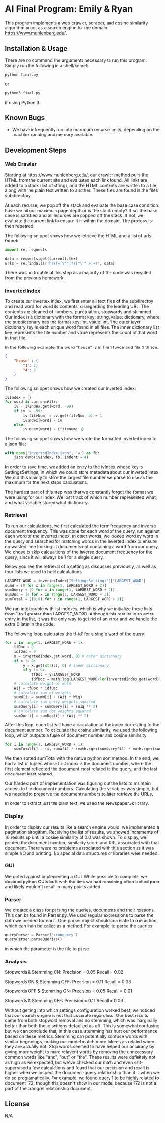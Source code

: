 # AI Final Program: Emily & Ryan

This program implements a web crawler, scraper, and cosine similarity algorithm to act as a search
engine for the domain https://www.muhlenberg.edu/.

## Installation & Usage

There are no command line arguments necessary to run this program. Simply run the following in a shell/kernel: 
```bash
python final.py
```
or
```bash
python3 final.py
```
if using Python 3. 

## Known Bugs
- We have infrequently run into maximum recurse limits, depending on the machine running and memory available. 

## Development Steps

### Web Crawler
Starting at https://www.muhlenberg.edu/, our crawler method pulls the HTML from the current site and evaluates each link found. All links are added to a stack (list of string), and the HTML contents are written to a file, along with the plain text written to another. These files are found in the files subdirectory. 

At each recurse, we pop off the stack and evaluate the base case condition: have we hit our maximum page depth or is the stack empty? If so, the base case is satisfied and all recurses are popped off the stack. If not, we evaluate the current link to ensure it is within the domain. The process is then repeated. 

The following snippet shows how we retrieve the HTML and a list of urls found: 

```python 
import re, requests

data = requests.get(current).text
urls = re.findall(r'href=[\'"]?([^\'" >]+)', data)
```

There was no trouble at this step as a majority of the code was recycled from the previous homework. 

### Inverted Index
To create our invertex index, we first enter all text files of the subdirectoy and read word for word its contents, disregarding the leading URL. The contents are cleaned of numbers, punctuation, stopwords and stemmed. Our index is a dictionary with the format key: string, value: dictionary, where the subdictionary has the format key: int, value: int. The outer layer dictionary key is each unique word found in all files. The inner dictionary list key represents the file number and value represents the count of that word in that file. 

In the following example, the word "house" is in file 1 twice and file 4 thrice.

```json
{
    "house" : {
        "1": 2,
        "4": 3
    }
}
```

The following snippet shows how we created our inverted index:

```python
ivIndex = {}
for word in currentFile:
    iv - ivIndex.get(word, -99)
    if iv != -99:
        iv[fileNum] = iv.get(fileNum, 0) + 1
        ivIndex[word] = iv
    else:
        ivIndex[word] = {fileNum: 1}
```

The following snippet shows how we wrote the formatted inverted index to a json file:

```python
with open("invertedIndex.json", 'w') as fb:
    json.dump(ivIndex, fb, indent = 4)
```

In order to save time, we added an entry to the ivIndex whose key is SettingsSettings, in which we could store metadata about our inverted intex. We did this mainly to store the largest file number we parse to use as the maximum for the next steps calculations. 

The hardest part of this step was that we constantly forgot the format we were using for our index. We lost track of which number represented what, and what variable stored what dictionary. 


### Retrieval 
To run our calculations, we first calculated the term frequency and inverse document frequency. This was done for each word of the query, run against each word of the inverted index. In other words, we looked word by word in the query and searched for matching words in the inverted index to ensure no wasted time looking at documents not containing a word from our query. We chose to skip calcualtions of the inverse document frequency for the query, since it will always be 1 for a single query. 

Below you see the retrieval of a setting as discussed previously, as well as four lists we used to hold calculations:

```python
LARGEST_WORD = invertedIndex["SettingsSettings"]["LARGEST_WORD"]
sumW = [0 for x in range(1, LARGEST_WORD + 2)]
sumQuery = [0 for x in range(1, LARGEST_WORD + 2)]
sumDoc = [0 for x in range(1, LARGEST_WORD + 2)]
sumTotal = [(0,0) for x in range(1, LARGEST_WORD + 2)]
```

We ran into trouble with list indexes, which is why we initialize these lists from 1 to 1 greater than LARGEST_WORD. Although this results in an extra entry in the list, it was the only way to get rid of an error and we handle the extra 0 later in the code. 

The following loop calculates the tf-idf for a single word of the query: 

```python
for i in range(1, LARGEST_WORD + 1):
    tfDoc = 0
    idfDoc = 0
    x = invertedIndex.get(word, 0) # outer dictionary 
    if x != 0:
        y = x.get(str(i), 0) # inner dictionary 
        if y != 0:
            tfDoc = y/LARGEST_WORD
            idfDoc = math.log(LARGEST_WORD/len(invertedIndex.get(word)))
    # calculate weight of word
    Wij = tfDoc * idfDoc
    # calculate sum of weights
    sumW[i] = sumW[i] + (Wij * Wiq)
    # calculate sum query weights squared
    sumQuery[i] = sumQuery[i] + (Wiq ** 2)
    # calculate sum doc weights squared
    sumDoc[i] = sumDoc[i] + (Wij ** 2)
```

After this loop, each list will have a calculation at the index correlating to the document number. To calculate the cosine similarity, we used the following loop, which outputs a tuple of document number and cosine similarity.

```python
for i in range(1, LARGEST_WORD + 1):
    sumTotal[i] = (i, sumW[i] / (math.sqrt(sumQuery[i]) * math.sqrt(sumDoc[i]) + 1.0))
```

We then sorted sumTotal with the native python sort method. In the end, we had a list of tuples whose first index is the document number, where the first element reflected the document most related to the query, and the last document least related. 

Our hardest part of implementation was figuring out the lists to maintain access to the document numbers. Calculating the variables was simple, but we needed to preserve the document numbers to later retrieve the URLs. 

In order to extract just the plain text, we used the Newspaper3k library. 

### Display
In order to display our results like a search engine would, we implemented a pagination alrogithm. Receiving the list of results, we showed increments of 10 results up until a cosine similarity of 0.0 was shown. To display, we printed the document number, similarity score and URL associated with that document. There were no problems associated with this section as it was simple I/O and printing. No special data structures or libraries were needed. 

### GUI
We opted against implementing a GUI. While possible to complete, we decided python GUIs built with the time we had remaining often looked poor and likely wouldn't result in many points added. 

### Parser
We created a class for parsing the queries, documents and their relations. This can be found in Parser.py. We used regular expressions to parse the data we needed for each. One parser object should correlate to one action, which can then be called as a method. For example, to parse the queries:

```python
queryParser = Parser("cranquery")
queryParser.parseQueries()
```

in which the parameter is the file to parse. 

### Analysis
Stopwords & Stemming ON:
Precision = 0.05
Recall = 0.02

Stopwords ON & Stemming OFF:
Precision = 0.11
Recall = 0.03

Stopwords OFF & Stemming ON:
Precision = 0.05
Recall = 0.01

Stopwords & Stemming OFF:
Precision = 0.11
Recall = 0.03

Without getting into which settings configuration worked best, we noticed that our search engine is not that accurate regardless. Our best results came from both stopword removal and no stemming, which was marginally better than both these settigns defaulted as off. This is somewhat confusing but we can conclude that, in this case, stemming has hurt our performance based on these metrics. Stemming can potentially confuse words with similar beginnings, making our model match more tokens as related when they are actually not. Stop words seemed to have helped our accuracy by giving more weight to more relavent words by removing the unnecessary common words like "and", "but" or "the". These results were definitely not as high as we expected, but we've checked our math and even self-supervised a few calculations and found that our precision and recall is higher when we inspect the document-query relationship than it is when we do so programatically. For example, we found query 1 to be highly related to document 172, though this doesn't show in our model because 172 is not a part of the cranqrel relationship document. 

## License
N/A
